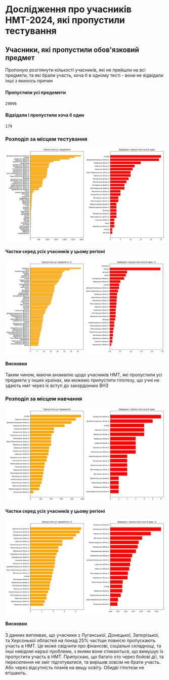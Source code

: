 # Дослідження про учасників НМТ-2024, які пропустили тестування

## Учасники, які пропустили обов'язковий предмет

Пропоную розглянути кількості учасників, які не прийшли на всі предмети, та які брали участь, хоча б в одному тесті - вони не відвідали інші з якихось причин


#### Пропустили усі предемети



    29096



#### Відвідали і пропустили хоча б один



    179



### Розподіл за місцем тестування


![png](img/output_14_0.png)
    


#### Частки серед усіх учасників у цьому регіоні


    
![png](img/output_17_0.png)
    


#### Висновки

Таким чином, маючи аномалію щодо учасників НМТ, які пропустили усі предмети у інших країнах, ми можемо припустити гіпотезу, що учні не здають нмт через їх вступ до закордонних ВНЗ

### Розподіл за місцем навчання


    
![png](img/output_22_0.png)
    


#### Частки серед усіх учасників у цьому регіоні



    
![png](img/output_25_0.png)
    


#### Висновки

З данних випливає, що учасники з Луганської, Донецької, Запорізької, та Херсонької областей на понад 25% частіше повнісю пропускають участь в НМТ. Це може свідчити про фінансові, соціальні складнощі, та інші невідомі наразі проблеми, з якими вони стикаються, що вимушує їх пропустити участь в НМТ. Припускаю, що багато хто через бойові дії, та переселення не зміг підготуватися, та вирішив зовсім не брати участь. Або через відсутність планів на вищу освіту. Обидві гіпотези не втішають.
